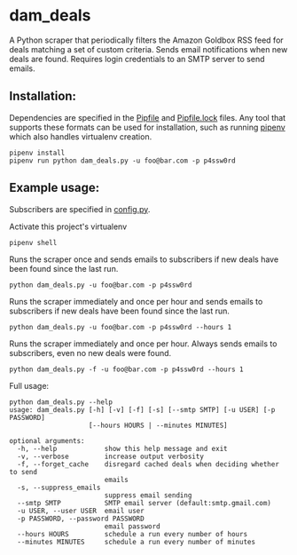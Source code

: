 # dam_deals

A Python scraper that periodically filters the Amazon Goldbox RSS feed for deals matching a set of custom criteria.  Sends email notifications when new deals are found.
Requires login credentials to an SMTP server to send emails.

## Installation:

Dependencies are specified in the [Pipfile](https://github.com/nellamad/dam_deals/blob/master/Pipfile) and [Pipfile.lock](https://github.com/nellamad/dam_deals/blob/master/Pipfile.lock)
files.  Any tool that supports these formats can be used for installation, such as running [pipenv](https://pypi.python.org/pypi/pipenv)
which also handles virtualenv creation.

```
pipenv install
pipenv run python dam_deals.py -u foo@bar.com -p p4ssw0rd
```

## Example usage:

Subscribers are specified in [config.py](https://github.com/nellamad/dam_deals/blob/master/config.py).

Activate this project's virtualenv
```
pipenv shell
```

Runs the scraper once and sends emails to subscribers if new deals have been found since the last run.
```
python dam_deals.py -u foo@bar.com -p p4ssw0rd
```

Runs the scraper immediately and once per hour and sends emails to subscribers if new deals have been found since the last run.
```
python dam_deals.py -u foo@bar.com -p p4ssw0rd --hours 1
```

Runs the scraper immediately and once per hour.  Always sends emails to subscribers, even no new deals were found.
```
python dam_deals.py -f -u foo@bar.com -p p4ssw0rd --hours 1
```


Full usage:
```
python dam_deals.py --help
usage: dam_deals.py [-h] [-v] [-f] [-s] [--smtp SMTP] [-u USER] [-p PASSWORD]
                    [--hours HOURS | --minutes MINUTES]

optional arguments:
  -h, --help            show this help message and exit
  -v, --verbose         increase output verbosity
  -f, --forget_cache    disregard cached deals when deciding whether to send
                        emails
  -s, --suppress_emails
                        suppress email sending
  --smtp SMTP           SMTP email server (default:smtp.gmail.com)
  -u USER, --user USER  email user
  -p PASSWORD, --password PASSWORD
                        email password
  --hours HOURS         schedule a run every number of hours
  --minutes MINUTES     schedule a run every number of minutes
 ```
